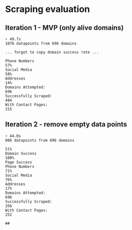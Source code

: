 Scraping evaluation
===

## Iteration 1 - MVP (only alive domains)

```
⚡ 49.7s
1076 datapoints from 696 domains

... forgot to copy domain success rate ...

Phone Numbers
57%
Social Media
58%
Addresses
14%
Domains Attempted:
696
Successfully Scraped:
484
With Contact Pages:
315
```

## Iteration 2 - remove empty data points

```
⚡ 44.0s
806 datapoints from 696 domains

51%
Domain Success
100%
Page Success
Phone Numbers
71%
Social Media
76%
Addresses
17%
Domains Attempted:
696
Successfully Scraped:
356
With Contact Pages:
252

##
